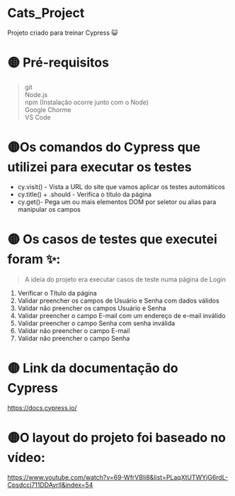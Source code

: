 # Cats_Project
Projeto criado para treinar Cypress 😺

# 🟡 Pré-requisitos

> git <br>
> Node.js <br>
> npm (Instalação ocorre junto com o Node)<br>
> Google Chorme <br>
> VS Code <br>


# 🟡Os comandos do Cypress que utilizei para executar os testes 


* cy.visit() - Vista a URL do site que vamos aplicar os testes automáticos
* cy.title() + .should - Verifica o título da página
* cy.get()- Pega um ou mais elementos DOM por seletor ou alias para manipular os campos

# 🟡 Os casos de testes que executei foram ✨:

> A ideia do projeto era executar casos de teste numa página de Login

1. Verificar o Título da página
2. Validar preencher os campos de Usuário e Senha com dados válidos
3. Validar não preencher os campos Usuário e Senha
4. Validar preencher o campo E-mail com um endereço de e-mail inválido
5. Validar preencher o campo Senha com senha inválida 
6. Validar não preencher o campo E-mail
7. Validar não preencher o campo Senha

# 🟡 Link da documentação do Cypress
https://docs.cypress.io/

# 🟡O layout do projeto foi baseado no vídeo: <br> 
https://www.youtube.com/watch?v=69-WfrVBli8&list=PLaqXtUTWYjG6rdL-Cpsdccj711DDAyrlI&index=54



